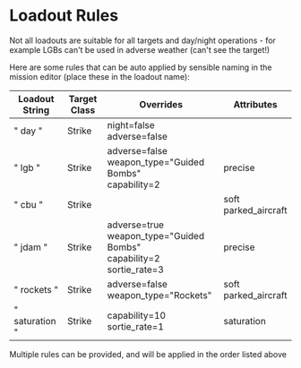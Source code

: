 # Loadout Rules

Not all loadouts are suitable for all targets and day/night operations - for example LGBs can't be used in adverse weather (can't see the target!)

Here are some rules that can be auto applied by sensible naming in the mission editor (place these in the loadout name):

| Loadout String | Target Class | Overrides                                                                   | Attributes              |
| -------------- | ------------ | --------------------------------------------------------------------------- | ----------------------- |
| " day "        | Strike       | night=false<br>adverse=false                                                |                         |
| " lgb "        | Strike       | adverse=false<br>weapon_type="Guided Bombs"<br>capability=2<br>             | precise                 |
| " cbu "        | Strike       |                                                                             | soft<br>parked_aircraft |
| " jdam "       | Strike       | adverse=true<br>weapon_type="Guided Bombs"<br>capability=2<br>sortie_rate=3 | precise                 |
| " rockets "    | Strike       | adverse=false<br>weapon_type="Rockets"                                      | soft<br>parked_aircraft |
| " saturation " | Strike       | capability=10<br>sortie_rate=1                                              | saturation              |

Multiple rules can be provided, and will be applied in the order listed above